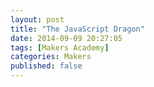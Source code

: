 ```yaml
---
layout: post
title: "The JavaScript Dragon"
date: 2014-09-09 20:27:05
tags: [Makers Academy]
categories: Makers
published: false
---
```

